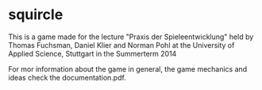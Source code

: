 squircle
========

This is a game made for the lecture
"Praxis der Spieleentwicklung"
held by Thomas Fuchsman, Daniel Klier and Norman Pohl
at the University of Applied Science, Stuttgart
in the Summerterm 2014

For mor information about the game in general, the game mechanics and ideas check the documentation.pdf.

